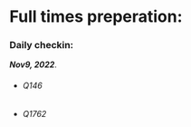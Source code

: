 # Full times preperation: 

### Daily checkin:  

***Nov9, 2022***.
 - ###### Q146  
 - ###### Q1762 
